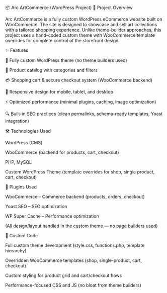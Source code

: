 📦 Arc ArtCommerce (WordPress Project)
📖 Project Overview

Arc ArtCommerce is a fully custom WordPress eCommerce website built on WooCommerce.
The site is designed to showcase and sell art collections with a tailored shopping experience.
Unlike theme-builder approaches, this project uses a hand-coded custom theme with WooCommerce template overrides for complete control of the storefront design.

✨ Features

🎨 Fully custom WordPress theme (no theme builders used)

🛒 Product catalog with categories and filters

💳 Shopping cart & secure checkout system (WooCommerce backend)

📱 Responsive design for mobile, tablet, and desktop

⚡ Optimized performance (minimal plugins, caching, image optimization)

🔍 Built-in SEO practices (clean permalinks, schema-ready templates, Yoast integration)

🛠️ Technologies Used

WordPress (CMS)

WooCommerce (backend for products, cart, checkout)

PHP, MySQL

Custom WordPress Theme (template overrides for shop, single product, cart, checkout)

🔌 Plugins Used

WooCommerce – Commerce backend (products, orders, checkout)

Yoast SEO – SEO optimization

WP Super Cache – Performance optimization

(All design/layout handled in the custom theme — no page builders used)

🎨 Custom Code

Full custom theme development (style.css, functions.php, template hierarchy)

Overridden WooCommerce templates (shop, single-product, cart, checkout)

Custom styling for product grid and cart/checkout flows

Performance-focused CSS and JS (no bloat from theme builders)

